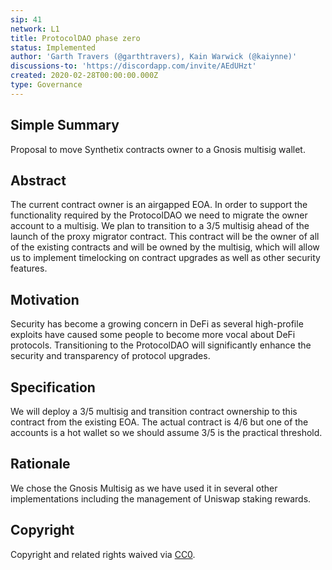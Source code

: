 ```yaml
---
sip: 41
network: L1
title: ProtocolDAO phase zero
status: Implemented
author: 'Garth Travers (@garthtravers), Kain Warwick (@kaiynne)'
discussions-to: 'https://discordapp.com/invite/AEdUHzt'
created: 2020-02-28T00:00:00.000Z
type: Governance
---
```

## Simple Summary

Proposal to move Synthetix contracts owner to a Gnosis multisig wallet. 

## Abstract

The current contract owner is an airgapped EOA. In order to support the functionality required by the ProtocolDAO we need to migrate the owner account to a multisig. We plan to transition to a 3/5 multisig ahead of the launch of the proxy migrator contract. This contract will be the owner of all of the existing contracts and will be owned by the multisig, which will allow us to implement timelocking on contract upgrades as well as other security features.

## Motivation

Security has become a growing concern in DeFi as several high-profile exploits have caused some people to become more vocal about DeFi protocols. Transitioning to the ProtocolDAO will significantly enhance the security and transparency of protocol upgrades.

## Specification

We will deploy a 3/5 multisig and transition contract ownership to this contract from the existing EOA. The actual contract is 4/6 but one of the accounts is a hot wallet so we should assume 3/5 is the practical threshold.

## Rationale

We chose the Gnosis Multisig as we have used it in several other implementations including the management of Uniswap staking rewards. 

## Copyright

Copyright and related rights waived via [CC0](https://creativecommons.org/publicdomain/zero/1.0/).
